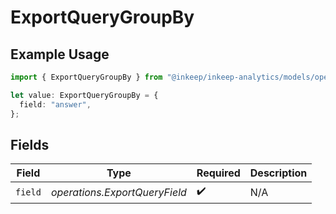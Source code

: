 # ExportQueryGroupBy

## Example Usage

```typescript
import { ExportQueryGroupBy } from "@inkeep/inkeep-analytics/models/operations";

let value: ExportQueryGroupBy = {
  field: "answer",
};
```

## Fields

| Field                         | Type                          | Required                      | Description                   |
| ----------------------------- | ----------------------------- | ----------------------------- | ----------------------------- |
| `field`                       | *operations.ExportQueryField* | :heavy_check_mark:            | N/A                           |